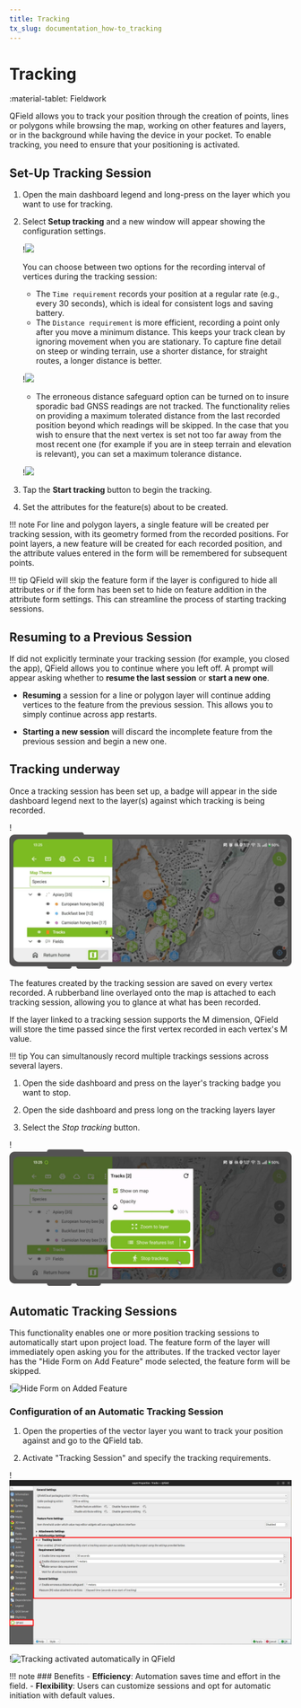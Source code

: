 ```yaml
---
title: Tracking
tx_slug: documentation_how-to_tracking
---
```


# Tracking

:material-tablet: Fieldwork

QField allows you to track your position through the creation of points, lines or polygons while browsing the map, working on other features and layers, or in the background while having the device in your pocket.
To enable tracking, you need to ensure that your positioning is activated.

## Set-Up Tracking Session

1. Open the main dashboard legend and long-press on the layer which you want to use for tracking.
2. Select **Setup tracking** and a new window will appear showing the configuration settings.

    !![](../assets/images/tracking-layer-properties.png,350px)

    You can choose between two options for the recording interval of vertices during the tracking session:

    - The `Time requirement` records your position at a regular rate (e.g., every 30 seconds), which is ideal for consistent logs and saving battery.
    - The `Distance requirement` is more efficient, recording a point only after you move a minimum distance.
    This keeps your track clean by ignoring movement when you are stationary.
    To capture fine detail on steep or winding terrain, use a shorter distance, for straight routes, a longer distance is better.

    !![](../assets/images/tracking-settings.png,350px)
    - The erroneous distance safeguard option can be turned on to insure sporadic bad GNSS readings are not tracked.
    The functionality relies on providing a maximum tolerated distance from the last recorded position beyond which readings will be skipped.
    In the case that you wish to ensure that the next vertex is set not too far away from the most recent one (for example if you are in steep terrain and elevation is relevant), you can set a maximum tolerance distance.

    !![](../assets/images/maximum-distance-tolerance.png,350px)

3. Tap the **Start tracking** button to begin the tracking.
4. Set the attributes for the feature(s) about to be created.

!!! note
    For line and polygon layers, a single feature will be created per tracking session, with its geometry formed from the recorded positions.
    For point layers, a new feature will be created for each recorded position, and the attribute values entered in the form will be remembered for subsequent points.

!!! tip
    QField will skip the feature form if the layer is configured to hide all attributes or if the form has been set to hide on feature addition in the attribute form settings.
    This can streamline the process of starting tracking sessions.

## Resuming to a Previous Session

If did not explicitly terminate your tracking session (for example, you closed the app), QField allows you to continue where you left off.
A prompt will appear asking whether to **resume the last session** or **start a new one**.

- **Resuming** a session for a line or polygon layer will continue adding vertices to the feature from the previous session.
This allows you to simply continue across app restarts.

- **Starting a new session** will discard the incomplete feature from the previous session and begin a new one.

## Tracking underway

Once a tracking session has been set up, a badge will appear in the side dashboard legend next to the layer(s) against which tracking is being recorded.

!![](../assets/images/tracking-badge.png)

The features created by the tracking session are saved on every vertex recorded.
A rubberband line overlayed onto the map is attached to each tracking session, allowing you to glance at what has been recorded.

If the layer linked to a tracking session supports the M dimension, QField will store
the time passed since the first vertex recorded in each vertex's M value.

!!! tip
    You can simultanously record multiple trackings sessions across several layers.

1. Open the side dashboard and press on the layer's tracking badge you want to stop.

1. Open the side dashboard and press long on the tracking layers layer
2. Select the *Stop tracking* button.

!![](../assets/images/tracking-stop.png)

## Automatic Tracking Sessions

This functionality enables one or more position tracking sessions to automatically start upon project load.
The feature form of the layer will immediately open asking you for the attributes.
If the tracked vector layer has the "Hide Form on Add Feature" mode selected, the feature form will be skipped.

!![Hide Form on Added Feature](../assets/images/hide-form-on-add-feature.png)

### Configuration of an Automatic Tracking Session

1. Open the properties of the vector layer you want to track your position against and go to the QField tab.

2. Activate "Tracking Session" and specify the tracking requirements.

!![Activating automatic "Tracking Sessions" in QFieldSync](../assets/images/automatic-tracking-session.png)

!![Tracking activated automatically in QField](../assets/images/qfield-tracking-session.png,350px)

!!! note
    ### Benefits
    - **Efficiency**: Automation saves time and effort in the field.
    - **Flexibility**: Users can customize sessions and opt for automatic initiation with default values.
